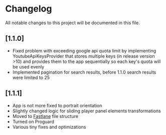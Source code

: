 # Changelog
All notable changes to this project will be documented in this file.

## [1.1.0]
- Fixed problem with exceeding google api quota limit by implementing YoutubeApiKeysProvider that stores multiple keys (in release version >10) and provides them to the app sequentially so each key's quota will be used evenly
- Implemented pagination for search results, before 1.1.0 search results were limited to 25

## [1.1.1]
- App is not more fixed to portrait orientation
- Slightly changed logic for sliding player panel elements transformations
- Moved to [Fastlane](https://gitlab.com/snippets/1895688) file structure
- Turned on Proguard
- Various tiny fixes and optimizations